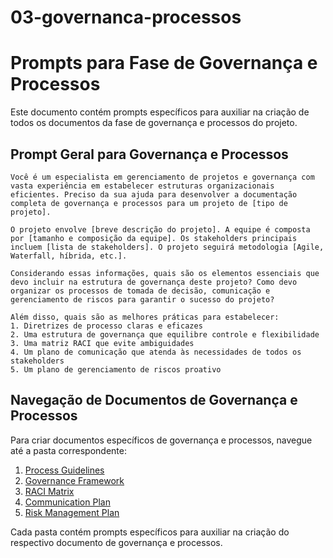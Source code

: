 # 03-governanca-processos

# Prompts para Fase de Governança e Processos

Este documento contém prompts específicos para auxiliar na criação de todos os documentos da fase de governança e processos do projeto.

## Prompt Geral para Governança e Processos

```
Você é um especialista em gerenciamento de projetos e governança com vasta experiência em estabelecer estruturas organizacionais eficientes. Preciso da sua ajuda para desenvolver a documentação completa de governança e processos para um projeto de [tipo de projeto].

O projeto envolve [breve descrição do projeto]. A equipe é composta por [tamanho e composição da equipe]. Os stakeholders principais incluem [lista de stakeholders]. O projeto seguirá metodologia [Agile, Waterfall, híbrida, etc.].

Considerando essas informações, quais são os elementos essenciais que devo incluir na estrutura de governança deste projeto? Como devo organizar os processos de tomada de decisão, comunicação e gerenciamento de riscos para garantir o sucesso do projeto?

Além disso, quais são as melhores práticas para estabelecer:
1. Diretrizes de processo claras e eficazes
2. Uma estrutura de governança que equilibre controle e flexibilidade
3. Uma matriz RACI que evite ambiguidades
4. Um plano de comunicação que atenda às necessidades de todos os stakeholders
5. Um plano de gerenciamento de riscos proativo
```

## Navegação de Documentos de Governança e Processos

Para criar documentos específicos de governança e processos, navegue até a pasta correspondente:

1. [Process Guidelines](/1-documentation/03-governanca-processos/process-guidelines/prompt.md)
2. [Governance Framework](/1-documentation/03-governanca-processos/governance-framework/prompt.md)
3. [RACI Matrix](/1-documentation/03-governanca-processos/raci-matrix/prompt.md)
4. [Communication Plan](/1-documentation/03-governanca-processos/communication-plan/prompt.md)
5. [Risk Management Plan](/1-documentation/03-governanca-processos/risk-management-plan/prompt.md)

Cada pasta contém prompts específicos para auxiliar na criação do respectivo documento de governança e processos.
